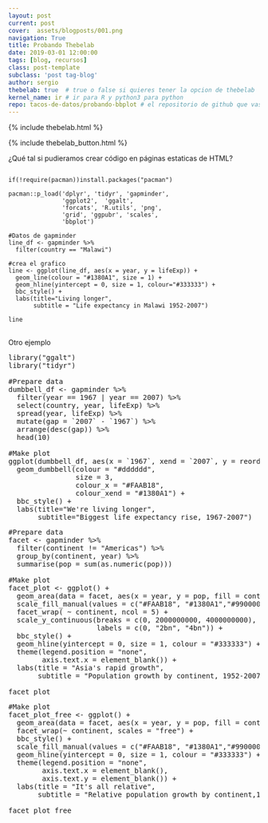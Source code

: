 ```yaml
---
layout: post
current: post
cover:  assets/blogposts/001.png
navigation: True
title: Probando Thebelab
date: 2019-03-01 12:00:00
tags: [blog, recursos]
class: post-template
subclass: 'post tag-blog'
author: sergio
thebelab: true  # true o false si quieres tener la opcion de thebelab
kernel_name: ir # ir para R y python3 para python
repo: tacos-de-datos/probando-bbplot # el repositorio de github que vas a usar f"{usuario}/{repo}"
---
```

<!-- Load Thebelab for interactive widgets -->
{% include thebelab.html %}

{% include thebelab_button.html %}
<!-- Después de incluir thebelab y el botón correspondiente puedes comenzar el post-->

¿Qué tal si pudieramos crear código en páginas estaticas de HTML?

<!-- Las celdas de código ejecutable tienen dos parametros:
  data-executable="true" # Si quieres que sea ejecutable con thebelab
  data-language="R" o "python" # para especificar el lenguage que estas utilizando
                               # esto ayuda a formatear el código en la celda
 -->

<pre data-executable="true" data-language="R">
<code class="R">
if(!require(pacman))install.packages("pacman")

pacman::p_load('dplyr', 'tidyr', 'gapminder',
               'ggplot2',  'ggalt',
               'forcats', 'R.utils', 'png', 
               'grid', 'ggpubr', 'scales',
               'bbplot')

#Datos de gapminder
line_df <- gapminder %>%
  filter(country == "Malawi") 

#crea el grafico
line <- ggplot(line_df, aes(x = year, y = lifeExp)) +
  geom_line(colour = "#1380A1", size = 1) +
  geom_hline(yintercept = 0, size = 1, colour="#333333") +
  bbc_style() +
  labs(title="Living longer",
       subtitle = "Life expectancy in Malawi 1952-2007")     

line       
</code>   
</pre>


Otro ejemplo

<pre data-executable="true" data-language="R">
library("ggalt")
library("tidyr")

#Prepare data
dumbbell_df <- gapminder %>%
  filter(year == 1967 | year == 2007) %>%
  select(country, year, lifeExp) %>%
  spread(year, lifeExp) %>%
  mutate(gap = `2007` - `1967`) %>%
  arrange(desc(gap)) %>%
  head(10)

#Make plot
ggplot(dumbbell_df, aes(x = `1967`, xend = `2007`, y = reorder(country, gap), group = country)) + 
  geom_dumbbell(colour = "#dddddd",
                size = 3,
                colour_x = "#FAAB18",
                colour_xend = "#1380A1") +
  bbc_style() + 
  labs(title="We're living longer",
       subtitle="Biggest life expectancy rise, 1967-2007")
</pre>



<pre data-executable="true" data-language="R">
#Prepare data
facet <- gapminder %>%
  filter(continent != "Americas") %>%
  group_by(continent, year) %>%
  summarise(pop = sum(as.numeric(pop)))

#Make plot
facet_plot <- ggplot() +
  geom_area(data = facet, aes(x = year, y = pop, fill = continent)) +
  scale_fill_manual(values = c("#FAAB18", "#1380A1","#990000", "#588300")) + 
  facet_wrap( ~ continent, ncol = 5) + 
  scale_y_continuous(breaks = c(0, 2000000000, 4000000000),
                     labels = c(0, "2bn", "4bn")) +
  bbc_style() +
  geom_hline(yintercept = 0, size = 1, colour = "#333333") +
  theme(legend.position = "none",
        axis.text.x = element_blank()) +
  labs(title = "Asia's rapid growth",
       subtitle = "Population growth by continent, 1952-2007")

facet_plot
</pre>

<pre data-executable="true" data-language="R">
#Make plot
facet_plot_free <- ggplot() +
  geom_area(data = facet, aes(x = year, y = pop, fill = continent)) +
  facet_wrap(~ continent, scales = "free") + 
  bbc_style() +
  scale_fill_manual(values = c("#FAAB18", "#1380A1","#990000", "#588300")) +
  geom_hline(yintercept = 0, size = 1, colour = "#333333") +
  theme(legend.position = "none",
        axis.text.x = element_blank(),
        axis.text.y = element_blank()) +
  labs(title = "It's all relative",
       subtitle = "Relative population growth by continent,1952-2007")

facet_plot_free
</pre>